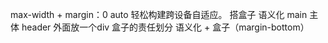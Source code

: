 max-width + margin：0 auto 轻松构建跨设备自适应。
搭盒子
语义化 main 主体
header 外面放一个div 盒子的责任划分
语义化 + 盒子（margin-bottom）

